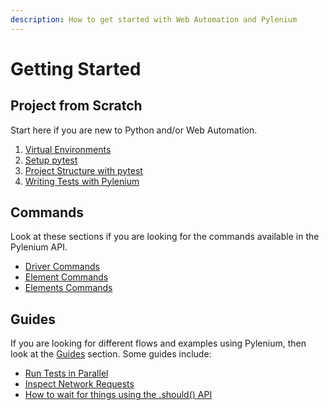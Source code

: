 ```yaml
---
description: How to get started with Web Automation and Pylenium
---
```


# Getting Started

## Project from Scratch

Start here if you are new to Python and/or Web Automation.

1. [Virtual Environments](../docs/getting-started/virtual-environments.md)
2. [Setup pytest](../docs/getting-started/setup-pytest.md)
3. [Project Structure with pytest](../docs/getting-started/project-structure-with-pytest.md)
4. [Writing Tests with Pylenium](../docs/getting-started/writing-tests-with-pylenium.md)

## Commands

Look at these sections if you are looking for the commands available in the Pylenium API.

* [Driver Commands](../driver-commands/)
* [Element Commands](../element-commands/)
* [Elements Commands](../elements-commands/)

## Guides

If you are looking for different flows and examples using Pylenium, then look at the [Guides](../guides/) section. Some guides include:

* [Run Tests in Parallel](../docs/guides/run-tests-in-parallel.md)
* [Inspect Network Requests](broken-reference)
* [How to wait for things using the .should() API](../guides/should-expected-conditions.md)
